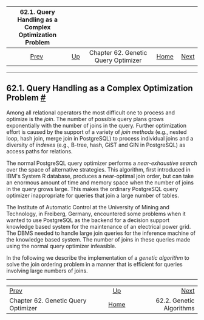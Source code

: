 <!--?xml version="1.0" encoding="UTF-8" standalone="no"?-->

|  62.1. Query Handling as a Complex Optimization Problem  |                                                       |                                     |                                                       |                                                      |
| :------------------------------------------------------: | :---------------------------------------------------- | :---------------------------------: | ----------------------------------------------------: | ---------------------------------------------------: |
| [Prev](geqo.html "Chapter 62. Genetic Query Optimizer")  | [Up](geqo.html "Chapter 62. Genetic Query Optimizer") | Chapter 62. Genetic Query Optimizer | [Home](index.html "PostgreSQL 17devel Documentation") |  [Next](geqo-intro2.html "62.2. Genetic Algorithms") |

***

## 62.1. Query Handling as a Complex Optimization Problem [#](#GEQO-INTRO)

Among all relational operators the most difficult one to process and optimize is the *join*. The number of possible query plans grows exponentially with the number of joins in the query. Further optimization effort is caused by the support of a variety of *join methods* (e.g., nested loop, hash join, merge join in PostgreSQL) to process individual joins and a diversity of *indexes* (e.g., B-tree, hash, GiST and GIN in PostgreSQL) as access paths for relations.

The normal PostgreSQL query optimizer performs a *near-exhaustive search* over the space of alternative strategies. This algorithm, first introduced in IBM's System R database, produces a near-optimal join order, but can take an enormous amount of time and memory space when the number of joins in the query grows large. This makes the ordinary PostgreSQL query optimizer inappropriate for queries that join a large number of tables.

The Institute of Automatic Control at the University of Mining and Technology, in Freiberg, Germany, encountered some problems when it wanted to use PostgreSQL as the backend for a decision support knowledge based system for the maintenance of an electrical power grid. The DBMS needed to handle large join queries for the inference machine of the knowledge based system. The number of joins in these queries made using the normal query optimizer infeasible.

In the following we describe the implementation of a *genetic algorithm* to solve the join ordering problem in a manner that is efficient for queries involving large numbers of joins.

***

|                                                          |                                                       |                                                      |
| :------------------------------------------------------- | :---------------------------------------------------: | ---------------------------------------------------: |
| [Prev](geqo.html "Chapter 62. Genetic Query Optimizer")  | [Up](geqo.html "Chapter 62. Genetic Query Optimizer") |  [Next](geqo-intro2.html "62.2. Genetic Algorithms") |
| Chapter 62. Genetic Query Optimizer                      | [Home](index.html "PostgreSQL 17devel Documentation") |                             62.2. Genetic Algorithms |
